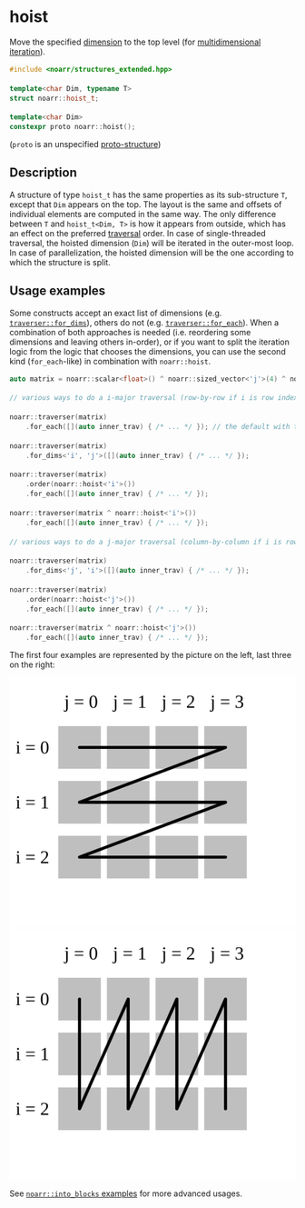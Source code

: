 # hoist

Move the specified [dimension](../Glossary.md#dimension) to the top level (for [multidimensional iteration](../Traverser.md)).

```hpp
#include <noarr/structures_extended.hpp>

template<char Dim, typename T>
struct noarr::hoist_t;

template<char Dim>
constexpr proto noarr::hoist();
```

(`proto` is an unspecified [proto-structure](../Glossary.md#proto-structure))


## Description

A structure of type `hoist_t` has the same properties as its sub-structure `T`, except that `Dim` appears on the top.
The layout is the same and offsets of individual elements are computed in the same way.
The only difference between `T` and `hoist_t<Dim, T>` is how it appears from outside,
which has an effect on the preferred [traversal](../Traverser.md) order.
In case of single-threaded traversal, the hoisted dimension (`Dim`) will be iterated in the outer-most loop.
In case of parallelization, the hoisted dimension will be the one according to which the structure is split.


## Usage examples

Some constructs accept an exact list of dimensions (e.g. [`traverser::for_dims`](../Traverser.md#for_dimslambda)),
others do not (e.g. [`traverser::for_each`](../Traverser.md#for_eachlambda)).
When a combination of both approaches is needed (i.e. reordering some dimensions and leaving others in-order),
or if you want to split the iteration logic from the logic that chooses the dimensions,
you can use the second kind (`for_each`-like) in combination with `noarr::hoist`.

```cpp
auto matrix = noarr::scalar<float>() ^ noarr::sized_vector<'j'>(4) ^ noarr::sized_vector<'i'>(3);

// various ways to do a i-major traversal (row-by-row if i is row index)

noarr::traverser(matrix)
	.for_each([](auto inner_trav) { /* ... */ }); // the default with the current definition

noarr::traverser(matrix)
	.for_dims<'i', 'j'>([](auto inner_trav) { /* ... */ });

noarr::traverser(matrix)
	.order(noarr::hoist<'i'>())
	.for_each([](auto inner_trav) { /* ... */ });

noarr::traverser(matrix ^ noarr::hoist<'i'>())
	.for_each([](auto inner_trav) { /* ... */ });

// various ways to do a j-major traversal (column-by-column if i is row index)

noarr::traverser(matrix)
	.for_dims<'j', 'i'>([](auto inner_trav) { /* ... */ });

noarr::traverser(matrix)
	.order(noarr::hoist<'j'>())
	.for_each([](auto inner_trav) { /* ... */ });

noarr::traverser(matrix ^ noarr::hoist<'j'>())
	.for_each([](auto inner_trav) { /* ... */ });
```

The first four examples are represented by the picture on the left, last three on the right:

![i-major](../img/hoist-trav-default.svg)
![j-major](../img/hoist-trav-inverse.svg)

See [`noarr::into_blocks` examples](into_blocks.md#usage-examples) for more advanced usages.
